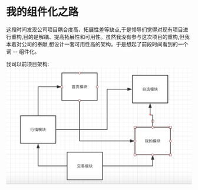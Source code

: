 # 我的组件化之路

这段时间发现公司项目耦合度高、拓展性差等缺点,于是领导们觉得对现有项目进行重构,目的是解耦、提高拓展性和可用性。虽然我没有参与这次项目的重构,但我本着对公司的奉献,想设计一套可用性高的架构。于是想起了前段时间看到的一个词 -- 组件化。

我司以前项目架构:
![baidu](https://github.com/maybehyc/huyc.github.io/blob/master/mybk/iOS/images/index1.png)
